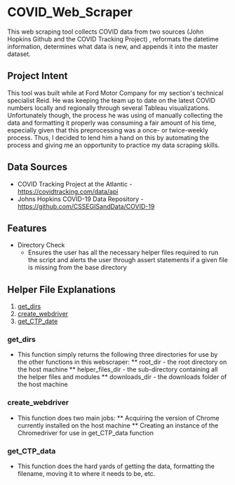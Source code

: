 # COVID_Web_Scraper
This web scraping tool collects COVID data from two sources (John Hopkins Github and the COVID Tracking Project) , reformats the datetime information, determines what data is new, and appends it into the master dataset.

## Project Intent
This tool was built while at Ford Motor Company for my section's technical specialist Reid.  He was keeping the team up to date on the latest COVID numbers locally and regionally through several Tableau visualizations.  Unfortunately though, the process he was using of manually collecting the data and formatting it properly was consuming a fair amount of his time, especially given that this preprocessing was a once- or twice-weekly process.  Thus, I decided to lend him a hand on this by automating the process and giving me an opportunity to practice my data scraping skills.

## Data Sources
* COVID Tracking Project at the Atlantic - https://covidtracking.com/data/api
* Johns Hopkins COVID-19 Data Repository - https://github.com/CSSEGISandData/COVID-19

## Features
* Directory Check
  * Ensures the user has all the necessary helper files required to run the script and alerts the user through assert statements if a given file is missing from the base directory


## Helper File Explanations

1. [get_dirs](#get_dirs)
2. [create_webdriver](#create_webdriver)
3. [get_CTP_date](#get_CTP_data)

### get_dirs
* This function simply returns the following three directories for use by the other functions in this webscraper:
    ** root_dir - the root directory on the host machine
    ** helper_files_dir - the sub-directory containing all the helper files and modules
    ** downloads_dir - the downloads folder of the host machine
    
### create_webdriver
* This function does two main jobs:
    ** Acquiring the version of Chrome currently installed on the host machine
    ** Creating an instance of the Chromedriver for use in get_CTP_data function

### get_CTP_data
* This function does the hard yards of getting the data, formatting the filename, moving it to where it needs to be, etc.